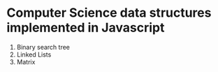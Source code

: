 
<h1>Computer Science data structures implemented in Javascript</h1>


<ol>
	<li>Binary search tree</li>
	<li>Linked Lists</li>
	<li>Matrix</li>
</ol>

